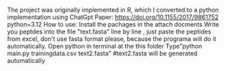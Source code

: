 The project was originally implemented in R, which I converted to a python implementation using ChatGpt
Paper: https://doi.org/10.1155/2017/9861752
python=3.12
How to use:
  Install the pachages in the attach docments
  Write you peptdes into the file "text.fasta" line by line , just paste the peptides from excel, don't use fasta format please, because the programa will do it automatically.
  Open python in terminal at the this folder
  Type"python main.py trainingdata.csv text2.fasta" #text2.fasta will be generated automatically
  
  
  

